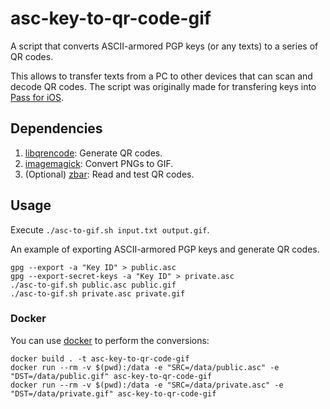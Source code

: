 # asc-key-to-qr-code-gif

A script that converts ASCII-armored PGP keys (or any texts) to a series of QR codes.  

This allows to transfer texts from a PC to other devices that can scan and
decode QR codes. The script was originally made for transfering keys into [Pass for iOS](https://github.com/mssun/passforios).

## Dependencies

1. [libqrencode](http://fukuchi.org/works/qrencode/): Generate QR codes.
2. [imagemagick](https://www.imagemagick.org/script/index.php): Convert PNGs to GIF.
3. (Optional) [zbar](http://zbar.sourceforge.net): Read and test QR codes.

## Usage

Execute `./asc-to-gif.sh input.txt output.gif`.

An example of exporting ASCII-armored PGP keys and generate QR codes.

    gpg --export -a "Key ID" > public.asc
    gpg --export-secret-keys -a "Key ID" > private.asc
    ./asc-to-gif.sh public.asc public.gif
    ./asc-to-gif.sh private.asc private.gif

### Docker

You can use [docker](https://docs.docker.com/) to perform the conversions:

```
docker build . -t asc-key-to-qr-code-gif
docker run --rm -v $(pwd):/data -e "SRC=/data/public.asc" -e "DST=/data/public.gif" asc-key-to-qr-code-gif
docker run --rm -v $(pwd):/data -e "SRC=/data/private.asc" -e "DST=/data/private.gif" asc-key-to-qr-code-gif
```
